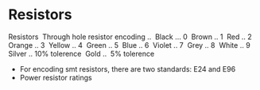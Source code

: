 Resistors
=========

Resistors 
Through hole resistor encoding .. 
Black … 0 
Brown .. 1 
Red .. 2 
Orange .. 3 
Yellow .. 4 
Green .. 5 
Blue .. 6 
Violet .. 7 
Grey .. 8 
White .. 9 
Silver .. 10% tolerence 
Gold ..  5% tolerence 
 
- For encoding smt resistors, there are two standards: E24 and E96 
- Power resistor ratings

